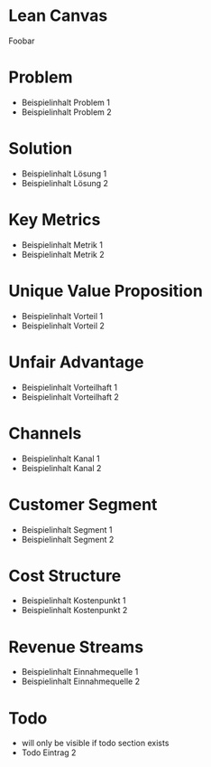 # Lean Canvas
Foobar

# Problem
- Beispielinhalt Problem 1
- Beispielinhalt Problem 2

# Solution
- Beispielinhalt Lösung 1
- Beispielinhalt Lösung 2

# Key Metrics
- Beispielinhalt Metrik 1
- Beispielinhalt Metrik 2

# Unique Value Proposition
- Beispielinhalt Vorteil 1
- Beispielinhalt Vorteil 2

# Unfair Advantage
- Beispielinhalt Vorteilhaft 1
- Beispielinhalt Vorteilhaft 2

# Channels
- Beispielinhalt Kanal 1
- Beispielinhalt Kanal 2

# Customer Segment
- Beispielinhalt Segment 1
- Beispielinhalt Segment 2

# Cost Structure
- Beispielinhalt Kostenpunkt 1
- Beispielinhalt Kostenpunkt 2

# Revenue Streams
- Beispielinhalt Einnahmequelle 1
- Beispielinhalt Einnahmequelle 2

# Todo
- will only be visible if todo section exists
- Todo Eintrag 2

